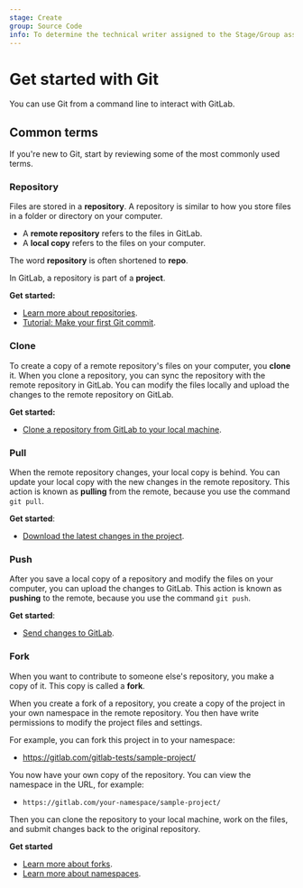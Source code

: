 ```yaml
---
stage: Create
group: Source Code
info: To determine the technical writer assigned to the Stage/Group associated with this page, see https://handbook.gitlab.com/handbook/product/ux/technical-writing/#assignments
---
```


# Get started with Git

You can use Git from a command line to interact with GitLab.

## Common terms

If you're new to Git, start by reviewing some of the most commonly used terms.

### Repository

Files are stored in a **repository**. A repository is similar to how you
store files in a folder or directory on your computer.

- A **remote repository** refers to the files in GitLab.
- A **local copy** refers to the files on your computer.

The word **repository** is often shortened to **repo**.

In GitLab, a repository is part of a **project**.

**Get started:**

- [Learn more about repositories](../../user/project/repository/index.md).
- [Tutorial: Make your first Git commit](../../tutorials/make_first_git_commit/index.md).

### Clone

To create a copy of a remote repository's files on your computer, you **clone** it.
When you clone a repository, you can sync the repository with the remote repository in GitLab.
You can modify the files locally and upload the changes to the remote repository on GitLab.

**Get started:**

- [Clone a repository from GitLab to your local machine](../../gitlab-basics/start-using-git.md#clone-a-repository).

### Pull

When the remote repository changes, your local copy is behind. You can update your local copy with the new
changes in the remote repository.
This action is known as **pulling** from the remote, because you use the command `git pull`.

**Get started**:

- [Download the latest changes in the project](../../gitlab-basics/start-using-git.md#download-the-latest-changes-in-the-project).

### Push

After you save a local copy of a repository and modify the files on your computer, you can upload the
changes to GitLab. This action is known as **pushing** to the remote, because you use the command
`git push`.

**Get started**:

- [Send changes to GitLab](../../gitlab-basics/start-using-git.md#send-changes-to-gitlab).

### Fork

When you want to contribute to someone else's repository, you make a copy of it.
This copy is called a **fork**.

When you create a fork of a repository, you create a copy of the project in your own
namespace in the remote repository.
You then have write permissions to modify the project files and settings.

For example, you can fork this project in to your namespace:

- <https://gitlab.com/gitlab-tests/sample-project/>

You now have your own copy of the repository. You can view the namespace in the URL, for example:

- `https://gitlab.com/your-namespace/sample-project/`

Then you can clone the repository to your local machine, work on the files, and submit changes back to the
original repository.

**Get started**

- [Learn more about forks](../../user/project/repository/forking_workflow.md).
- [Learn more about namespaces](../../user/namespace/index.md).
